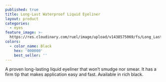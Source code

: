 ```yaml
---
published: true
title: Long-Last Waterproof Liquid Eyeliner
layout: product
categories:
  - eyes
feature_image: >-
  https://res.cloudinary.com/ruel/image/upload/v1438575069/fs/Long_Last_Waterproof_Liquid_Eyeliner.jpg
colors:
  - color_name: Black
    hex: '000000'
    best_seller: ''
---
```

A proven long-lasting liquid eyeliner that won’t smudge nor smear. It has a firm tip that makes application easy and fast. Available in rich black.
